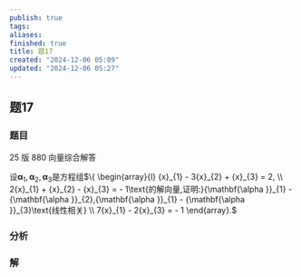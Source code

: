 ```yaml
---
publish: true
tags: 
aliases: 
finished: true
title: 题17
created: "2024-12-06 05:09"
updated: "2024-12-06 05:27"
---
```

## 题17
### 题目
25 版 880 向量综合解答

设${\mathbf{\alpha }}_{1},{\mathbf{\alpha }}_{2},{\mathbf{\alpha }}_{3}$是方程组$\{  \begin{array}{l} {x}_{1} - 3{x}_{2} + {x}_{3} = 2, \\  2{x}_{1} + {x}_{2} - {x}_{3} =  - 1\text{的解向量,证明:}{\mathbf{\alpha }}_{1} - {\mathbf{\alpha }}_{2},{\mathbf{\alpha }}_{1} - {\mathbf{\alpha }}_{3}\text{线性相关} \\  7{x}_{1} - 2{x}_{3} =  - 1 \end{array}.$
### 分析

### 解

